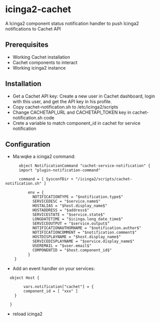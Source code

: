# icinga2-cachet
A Icinga2 component status notification handler to push Icinga2 notifications to Cachet API

## Prerequisites
 - Working Cachet installation
 - Cachet components to interact 
 - Working icinga2 instance 

## Installation

 - Get a Cachet API key: Create a new user in Cachet dashboard, login with this user, and get the API key in his profile.
 - Copy cachet-notification.sh to /etc/icinga2/scripts
 - Change CACHETAPI_URL and CACHETAPI_TOKEN key in cachet-notification.sh code
 - Crete a variable to match component_id in cachet for service notification
 

## Configuration

 - Ma:wqke a icinga2 command:
```
	  object NotificationCommand "cachet-service-notification" {
	  import "plugin-notification-command"

	  command = [ SysconfDir + "/icinga2/scripts/cachet-notification.sh" ]

		  env = {
		    NOTIFICATIONTYPE = "$notification.type$"
		    SERVICEDESC = "$service.name$"
		    HOSTALIAS = "$host.display_name$"
		    HOSTADDRESS = "$address$"
		    SERVICESTATE = "$service.state$"
		    LONGDATETIME = "$icinga.long_date_time$"
		    SERVICEOUTPUT = "$service.output$"
		    NOTIFICATIONAUTHORNAME = "$notification.author$"
		    NOTIFICATIONCOMMENT = "$notification.comment$"
		    HOSTDISPLAYNAME = "$host.display_name$"
		    SERVICEDISPLAYNAME = "$service.display_name$"
		    USEREMAIL = "$user.email$"
		    COMPONENTID = "$host.component_id$"
		  }
	}

```
 - Add an event handler on your services:
```
  object Host {
  	 
  	    vars.notification["cachet"] = {
        component_id = [ "xxx" ]
    }

  }
```
 - reload icinga2

